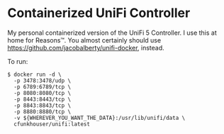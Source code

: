 # Containerized UniFi Controller

My personal containerized version of the UniFi 5 Controller. I use this at home
for Reasons&trade;. You almost certainly should use
https://github.com/jacobalberty/unifi-docker, instead.

To run:
```
$ docker run -d \
  -p 3478:3478/udp \
  -p 6789:6789/tcp \
  -p 8080:8080/tcp \
  -p 8443:8443/tcp \
  -p 8843:8843/tcp \
  -p 8880:8880/tcp \
  -v ${WHEREVER_YOU_WANT_THE_DATA}:/usr/lib/unifi/data \
  cfunkhouser/unifi:latest
```
